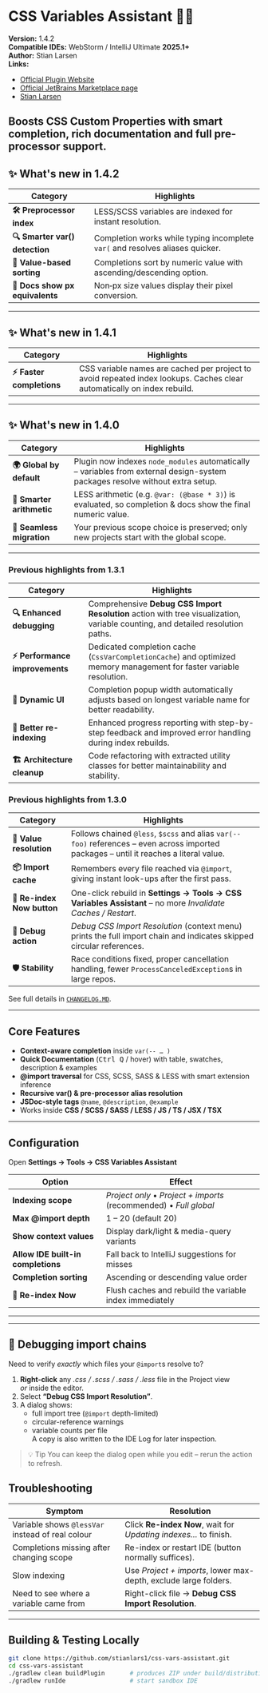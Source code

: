 # CSS Variables Assistant  🔧🎨

**Version:** 1.4.2<br/>
**Compatible IDEs:** WebStorm / IntelliJ Ultimate **2025.1+**<br/>
**Author:** Stian Larsen<br/>
**Links:** 
- [Official Plugin Website](https://www.css-variables-assistant.dev)
- [Official JetBrains Marketplace page](https://plugins.jetbrains.com/plugin/27392-css-variables-assistant)
- [Stian Larsen](https://stianlarsen.com)



Boosts CSS Custom Properties with smart completion, rich documentation and full pre-processor support.
---
## ✨ What's new in 1.4.2

| Category | Highlights |
|----------|------------|
| **🛠️ Preprocessor index** | LESS/SCSS variables are indexed for instant resolution. |
| **🔍 Smarter var() detection** | Completion works while typing incomplete `var(` and resolves aliases quicker. |
| **📏 Value-based sorting** | Completions sort by numeric value with ascending/descending option. |
| **📐 Docs show px equivalents** | Non‑px size values display their pixel conversion. |

---
## ✨ What's new in 1.4.1

| Category | Highlights |
|----------|------------|
| **⚡ Faster completions** | CSS variable names are cached per project to avoid repeated index lookups. Caches clear automatically on index rebuild. |

---
## ✨ What's new in 1.4.0

| Category | Highlights                                                                                                                               |
|----------|------------------------------------------------------------------------------------------------------------------------------------------|
| **🌍 Global by default** | Plugin now indexes <code>node_modules</code> automatically – variables from external design-system packages resolve without extra setup. |
| **🧮 Smarter arithmetic** | LESS arithmetic (e.g. <code>@var: (@base * 3)</code>) is evaluated, so completion & docs show the final numeric value.                   |
| **🔄 Seamless migration** | Your previous scope choice is preserved; only new projects start with the global scope.                                                  |
---

### Previous highlights from 1.3.1

| Category | Highlights |
|----------|------------|
| **🔍 Enhanced debugging** | Comprehensive **Debug CSS Import Resolution** action with tree visualization, variable counting, and detailed resolution paths. |
| **⚡ Performance improvements** | Dedicated completion cache (`CssVarCompletionCache`) and optimized memory management for faster variable resolution. |
| **📐 Dynamic UI** | Completion popup width automatically adjusts based on longest variable name for better readability. |
| **🔄 Better re-indexing** | Enhanced progress reporting with step-by-step feedback and improved error handling during index rebuilds. |
| **🏗️ Architecture cleanup** | Code refactoring with extracted utility classes for better maintainability and stability. |

### Previous highlights from 1.3.0

| Category | Highlights |
|----------|------------|
| **🚀 Value resolution** | Follows chained `@less`, `$scss` and alias `var(--foo)` references – even across imported packages – until it reaches a literal value. |
| **📦 Import cache** | Remembers every file reached via `@import`, giving instant look-ups after the first pass. |
| **🔄 Re-index Now button** | One-click rebuild in **Settings → Tools → CSS Variables Assistant** – no more *Invalidate Caches / Restart*. |
| **🧭 Debug action** | *Debug CSS Import Resolution* (context menu) prints the full import chain and indicates skipped circular references. |
| **🛡️ Stability** | Race conditions fixed, proper cancellation handling, fewer `ProcessCanceledException`s in large repos. |

See full details in [`CHANGELOG.MD`](./CHANGELOG.MD).

---

## Core Features

* **Context-aware completion** inside `var(-- … )`
* **Quick Documentation** (<kbd>Ctrl Q</kbd> / hover) with table, swatches, description & examples
* **@import traversal** for CSS, SCSS, SASS & LESS with smart extension inference
* **Recursive var() & pre-processor alias resolution**
* **JSDoc-style tags** `@name`, `@description`, `@example`
* Works inside **CSS / SCSS / SASS / LESS / JS / TS / JSX / TSX**

---

## Configuration

Open **Settings → Tools → CSS Variables Assistant**

| Option | Effect                                                             |
|--------|--------------------------------------------------------------------|
| **Indexing scope** | *Project only* • *Project + imports* (recommended) • *Full global* |
| **Max @import depth** | 1 – 20 (default 20)                                                |
| **Show context values** | Display dark/light & media-query variants                          |
| **Allow IDE built-in completions** | Fall back to IntelliJ suggestions for misses                       |
| **Completion sorting** | Ascending or descending value order |
| **🔄 Re-index Now** | Flush caches and rebuild the variable index immediately            |

---

---

## 🐞 Debugging import chains

Need to verify *exactly* which files your `@import`s resolve to?
1. **Right-click** any *.css / .scss / .sass / .less* file in the Project view <br>
   *or* inside the editor.
2. Select **“Debug CSS Import Resolution”**.
3. A dialog shows:
    * full import tree (`@import` depth-limited)
    * circular-reference warnings
    * variable counts per file  
      A copy is also written to the IDE Log for later inspection.

> 💡 Tip You can keep the dialog open while you edit – rerun the action to refresh.

## Troubleshooting

| Symptom | Resolution |
|---------|------------|
| Variable shows `@lessVar` instead of real colour | Click **Re-index Now**, wait for *Updating indexes…* to finish. |
| Completions missing after changing scope | Re-index or restart IDE (button normally suffices). |
| Slow indexing | Use *Project + imports*, lower max-depth, exclude large folders. |
| Need to see where a variable came from | Right-click file → **Debug CSS Import Resolution**. |

---

## Building & Testing Locally

```bash
git clone https://github.com/stianlars1/css-vars-assistant.git
cd css-vars-assistant
./gradlew clean buildPlugin       # produces ZIP under build/distributions
./gradlew runIde                  # start sandbox IDE
```
